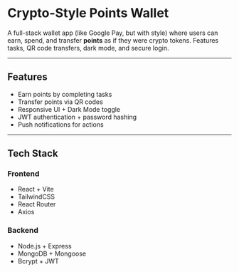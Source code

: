 # Crypto-Style Points Wallet

A full-stack wallet app (like Google Pay, but with style) where users can earn, spend, and transfer **points** as if they were crypto tokens. Features tasks, QR code transfers, dark mode, and secure login.

---

## Features

-  Earn points by completing tasks
-  Transfer points via QR codes
-  Responsive UI + Dark Mode toggle
-  JWT authentication + password hashing
-  Push notifications for actions

---

## Tech Stack

### Frontend
- React + Vite
- TailwindCSS
- React Router
- Axios

### Backend
- Node.js + Express
- MongoDB + Mongoose
- Bcrypt + JWT

